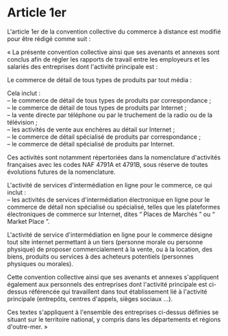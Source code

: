 # Article 1er

L'article 1er de la convention collective du commerce à distance est modifié pour être rédigé comme suit :

« La présente convention collective ainsi que ses avenants et annexes sont conclus afin de régler les rapports de travail entre les employeurs et les salariés des entreprises dont l'activité principale est :

Le commerce de détail de tous types de produits par tout média :

Cela inclut :  
 – le commerce de détail de tous types de produits par correspondance ;  
 – le commerce de détail de tous types de produits par Internet ;  
 – la vente directe par téléphone ou par le truchement de la radio ou de la télévision ;  
 – les activités de vente aux enchères au détail sur Internet ;  
 – le commerce de détail spécialisé de produits par correspondance ;  
 – le commerce de détail spécialisé de produits par Internet.

Ces activités sont notamment répertoriées dans la nomenclature d'activités françaises avec les codes NAF 4791A et 4791B, sous réserve de toutes évolutions futures de la nomenclature.

L'activité de services d'intermédiation en ligne pour le commerce, ce qui inclut :  
 – les activités de services d'intermédiation électronique en ligne pour le commerce de détail non spécialisé ou spécialisé, telles que les plateformes électroniques de commerce sur Internet, dites “ Places de Marchés ” ou “ Market Place ”.

L'activité de service d'intermédiation en ligne pour le commerce désigne tout site internet permettant à un tiers (personne morale ou personne physique) de proposer commercialement à la vente, ou à la location, des biens, produits ou services à des acheteurs potentiels (personnes physiques ou morales).

Cette convention collective ainsi que ses avenants et annexes s'appliquent également aux personnels des entreprises dont l'activité principale est ci-dessus référencée qui travaillent dans tout établissement lié à l'activité principale (entrepôts, centres d'appels, sièges sociaux …).

Ces textes s'appliquent à l'ensemble des entreprises ci-dessus définies se situant sur le territoire national, y compris dans les départements et régions d'outre-mer. »

